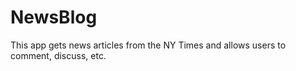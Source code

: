 # NewsBlog
This app gets news articles from the NY Times and allows users to comment, discuss, etc.
